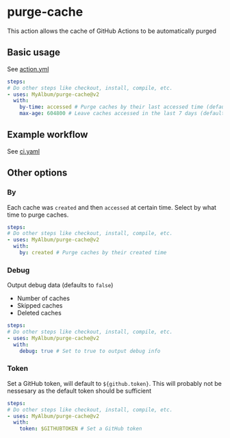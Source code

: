# purge-cache

This action allows the cache of GitHub Actions to be automatically purged

## Basic usage

See [action.yml](action.yml)

```yaml
steps:
# Do other steps like checkout, install, compile, etc.
- uses: MyAlbum/purge-cache@v2
  with:
    by-time: accessed # Purge caches by their last accessed time (default)
    max-age: 604800 # Leave caches accessed in the last 7 days (default)
```

## Example workflow

See [ci.yaml](.github/workflows/ci.yaml)

## Other options

### By

Each cache was `created` and then `accessed` at certain time.
Select by what time to purge caches.

```yaml
steps:
# Do other steps like checkout, install, compile, etc.
- uses: MyAlbum/purge-cache@v2
  with:
    by: created # Purge caches by their created time
```

### Debug

Output debug data (defaults to `false`)

- Number of caches
- Skipped caches
- Deleted caches

```yaml
steps:
# Do other steps like checkout, install, compile, etc.
- uses: MyAlbum/purge-cache@v2
  with:
    debug: true # Set to true to output debug info
```

### Token

Set a GitHub token, will default to `${github.token}`. This will probably not be nessesary as the default token should be sufficient

```yaml
steps:
# Do other steps like checkout, install, compile, etc.
- uses: MyAlbum/purge-cache@v2
  with:
    token: $GITHUBTOKEN # Set a GitHub token
```

